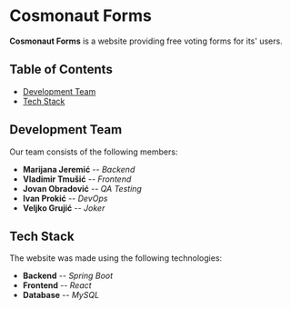 # Cosmonaut Forms

__Cosmonaut Forms__ is a website providing free voting forms for its' users.

## Table of Contents
-   [Development Team](<#development-team>)
-   [Tech Stack](<#tech-stack>)

## Development Team

Our team consists of the following members:
+   __Marijana Jeremić__ --    _Backend_
+   __Vladimir Tmušić__  --    _Frontend_
+   __Jovan Obradović__  --    _QA Testing_
+   __Ivan Prokić__      --    _DevOps_
+   __Veljko Grujić__    --    _Joker_

## Tech Stack

The website was made using the following technologies:
-   __Backend__     -- _Spring Boot_
-   __Frontend__    -- _React_ 
-   __Database__    -- _MySQL_
